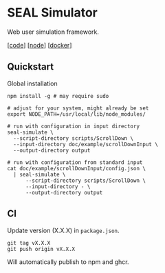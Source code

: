 # SEAL Simulator
Web user simulation framework.

[[code](https://github.com/webis-de/seal-simulator)]
[[node](https://www.npmjs.com/package/seal-simulator)]
[[docker](https://github.com/webis-de/seal-simulator/pkgs/container/seal-simulator)]

## Quickstart 
Global installation
```
npm install -g # may require sudo

# adjust for your system, might already be set
export NODE_PATH=/usr/local/lib/node_modules/

# run with configuration in input directory
seal-simulate \
  --script-directory scripts/ScrollDown \
  --input-directory doc/example/scrollDownInput \
  --output-directory output

# run with configuration from standard input
cat doc/example/scrollDownInput/config.json \
  | seal-simulate \
      --script-directory scripts/ScrollDown \
      --input-directory - \
      --output-directory output
```

## CI
Update version (X.X.X) in `package.json`.
```
git tag vX.X.X
git push origin vX.X.X
```
Will automatically publish to npm and ghcr.
